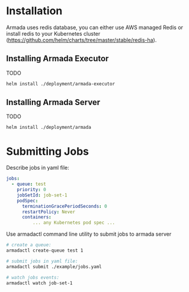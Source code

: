 # Installation
Armada uses redis database, you can either use AWS managed Redis or install redis to your Kubernetes cluster (https://github.com/helm/charts/tree/master/stable/redis-ha).

## Installing Armada Executor
TODO
```bash
helm install ./deployment/armada-executor
```
## Installing Armada Server
TODO
```bash
helm install ./deployment/armada
```

# Submitting Jobs
Describe jobs in yaml file:
```yaml
jobs:
  - queue: test
    priority: 0
    jobSetId: job-set-1
    podSpec:
      terminationGracePeriodSeconds: 0
      restartPolicy: Never
      containers:
          ... any Kubernetes pod spec ...

```

Use armadactl command line utility to submit jobs to armada server
```bash
# create a queue:
armadactl create-queue test 1

# submit jobs in yaml file:
armadactl submit ./example/jobs.yaml

# watch jobs events:
armadactl watch job-set-1

```
